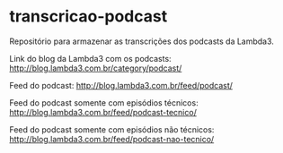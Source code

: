 # transcricao-podcast
Repositório para armazenar as transcrições dos podcasts da Lambda3.

Link do blog da Lambda3 com os podcasts: http://blog.lambda3.com.br/category/podcast/

Feed do podcast: http://blog.lambda3.com.br/feed/podcast/ 

Feed do podcast somente com episódios técnicos: http://blog.lambda3.com.br/feed/podcast-tecnico/

Feed do podcast somente com episódios não técnicos: http://blog.lambda3.com.br/feed/podcast-nao-tecnico/
